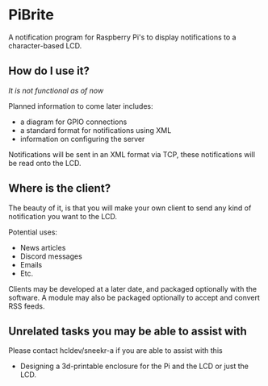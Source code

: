 # PiBrite
A notification program for Raspberry Pi's to display notifications to a character-based LCD.

## How do I use it?
*It is not functional as of now*

Planned information to come later includes:
- a diagram for GPIO connections
- a standard format for notifications using XML
- information on configuring the server

Notifications will be sent in an XML format via TCP, these notifications will be read onto the LCD.

## Where is the client?
The beauty of it, is that you will make your own client to send any kind of notification you want to the LCD.

Potential uses:
- News articles
- Discord messages
- Emails
- Etc.

Clients may be developed at a later date, and packaged optionally with the software.
A module may also be packaged optionally to accept and convert RSS feeds.

## Unrelated tasks you may be able to assist with
Please contact hcldev/sneekr-a if you are able to assist with this
- Designing a 3d-printable enclosure for the Pi and the LCD or just the LCD.
